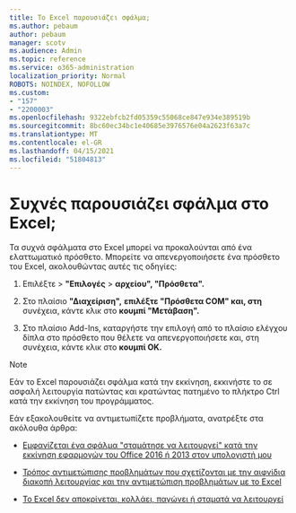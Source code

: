 ```yaml
---
title: Το Excel παρουσιάζει σφάλμα;
ms.author: pebaum
author: pebaum
manager: scotv
ms.audience: Admin
ms.topic: reference
ms.service: o365-administration
localization_priority: Normal
ROBOTS: NOINDEX, NOFOLLOW
ms.custom:
- "157"
- "2200003"
ms.openlocfilehash: 9322ebfcb2fd05359c55068ce847e934e389519b
ms.sourcegitcommit: 8bc60ec34bc1e40685e3976576e04a2623f63a7c
ms.translationtype: MT
ms.contentlocale: el-GR
ms.lasthandoff: 04/15/2021
ms.locfileid: "51804813"
---
```

# <a name="frequent-excel-crashes"></a>Συχνές παρουσιάζει σφάλμα στο Excel;

Τα συχνά σφάλματα στο Excel μπορεί να προκαλούνται από ένα ελαττωματικό πρόσθετο. Μπορείτε να απενεργοποιήσετε ένα πρόσθετο του Excel, ακολουθώντας αυτές τις οδηγίες:
  
1. Επιλέξτε  \> **"Επιλογές** \> **αρχείου", "Πρόσθετα".**

2. Στο πλαίσιο **"Διαχείριση",** **επιλέξτε "Πρόσθετα COM" και, στη** συνέχεια, κάντε κλικ στο **κουμπί "Μετάβαση".**

3. Στο πλαίσιο Add-Ins, καταργήστε την επιλογή από το πλαίσιο ελέγχου δίπλα στο πρόσθετο που θέλετε να απενεργοποιήσετε και, στη συνέχεια, κάντε κλικ στο **κουμπί OK.**

> [!NOTE]
> Εάν το Excel παρουσιάζει σφάλμα κατά την εκκίνηση, εκκινήστε το σε ασφαλή λειτουργία πατώντας και κρατώντας πατημένο το πλήκτρο Ctrl κατά την εκκίνηση του προγράμματος.
  
Εάν εξακολουθείτε να αντιμετωπίζετε προβλήματα, ανατρέξτε στα ακόλουθα άρθρα:
  
- [Εμφανίζεται ένα σφάλμα "σταμάτησε να λειτουργεί" κατά την εκκίνηση εφαρμογών του Office 2016 ή 2013 στον υπολογιστή μου](https://support.office.com/article/52bd7985-4e99-4a35-84c8-2d9b8301a2fa.aspx)

- [Τρόπος αντιμετώπισης προβλημάτων που σχετίζονται με την αιφνίδια διακοπή λειτουργίας και την αντιμετώπιση προβλημάτων με το Excel](https://support.microsoft.com/help/2758592/how-to-troubleshoot-crashing-and-not-responding-issues-with-excel)

- [Το Excel δεν αποκρίνεται, κολλάει, παγώνει ή σταματά να λειτουργεί](https://support.office.com/article/37e7d3c9-9e84-40bf-a805-4ca6853a1ff4.aspx)
